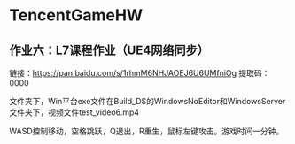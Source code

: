 # TencentGameHW

## 作业六：L7课程作业（UE4网络同步）

链接：https://pan.baidu.com/s/1rhmM6NHJAOEJ6U6UMfniOg 
提取码：0000

文件夹下，Win平台exe文件在Build_DS的WindowsNoEditor和WindowsServer文件夹下，视频文件test_video6.mp4

WASD控制移动，空格跳跃，Q退出，R重生，鼠标左键攻击。游戏时间一分钟。
